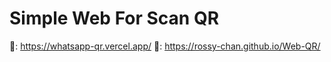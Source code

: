 # Simple Web For Scan QR

🌱: https://whatsapp-qr.vercel.app/
🌱: https://rossy-chan.github.io/Web-QR/

